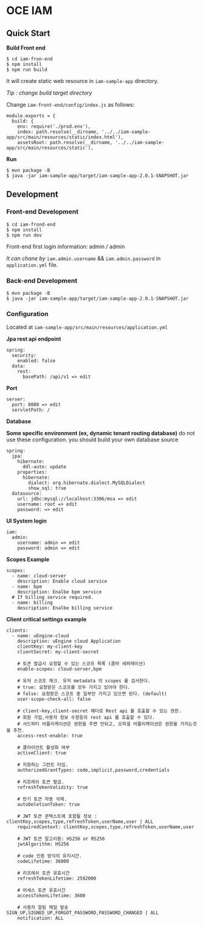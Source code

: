 # OCE IAM

## Quick Start

**Build Front end**

```
$ cd iam-fron-end
$ npm install
$ npm run build
```

It will create static web resource in `iam-sample-app` directory.

*Tip : change build target directory*

Change `iam-front-end/config/index.js` as follows:

```
module.exports = {
  build: {
    env: require('./prod.env'),
    index: path.resolve(__dirname, '../../iam-sample-app/src/main/resources/static/index.html'),
    assetsRoot: path.resolve(__dirname, '../../iam-sample-app/src/main/resources/static'),
```

**Run**

```
$ mvn package -B
$ java -jar iam-sample-app/target/iam-sample-app-2.0.1-SNAPSHOT.jar
```

## Development
 

### Front-end Development

```
$ cd iam-frond-end
$ npm install
$ npm run dev
```

Front-end first login information: admin / admin

*It can chane by* `iam.admin.username` && `iam.admin.password` in `application.yml` file.

### Back-end Development

```
$ mvn package -B
$ java -jar iam-sample-app/target/iam-sample-app-2.0.1-SNAPSHOT.jar
```

### Configuration

Located at `iam-sample-app/src/main/resources/application.yml`

**Jpa rest api endpoint**

```
spring:
  security:
    enabled: false
  data:
    rest:
      basePath: /api/v1 => edit
```

**Port**

```
server:
  port: 8080 => edit
  servletPath: /
```

**Database**

**Some specific environment (ex, dynamic tenant routing database)** 
do not use these configuration. you should build your own database source

```
spring:
  jpa:
    hibernate:
      ddl-auto: update
    properties:
      hibernate:
        dialect: org.hibernate.dialect.MySQLDialect
        show_sql: true
  datasource:
    url: jdbc:mysql://localhost:3306/msa => edit
    username: root => edit
    password: => edit
```

**UI System login**

```
iam:
  admin:
    username: admin => edit
    password: admin => edit
```

**Scopes Example**

```
scopes:
  - name: cloud-server
    description: Enable cloud service
  - name: bpm
    description: Enalbe bpm service
  # If billing service required.  
  - name: billing
    description: Enalbe billing service
```


**Client critical settings example**

```
clients:
  - name: uEngine-cloud
    description: uEngine cloud Application
    clientKey: my-client-key
    clientSecret: my-client-secret

    # 토큰 발급시 요청할 수 있는 스코프 목록 (콤마 세퍼레이션)
    enable-scopes: cloud-server,bpm

    # 유저 스코프 체크. 유저 metadata 의 scopes 를 검사한다.
    # true: 요청받은 스코프를 모두 가지고 있어야 한다.
    # false: 요청받은 스코프 중 일부만 가지고 있으면 된다. (default)
    user-scope-check-all: false

    # client-key,client-secret 헤더로 Rest api 를 호출할 수 있는 권한.
    # 회원 가입,사용자 정보 수정등의 rest api 를 호출할 수 있다.
    # 서드파티 어플리케이션은 권한을 주면 안되고, 오피셜 어플리케이션은 권한을 가지는것을 추천.
    access-rest-enable: true

    # 클라이언트 활성화 여부
    activeClient: true

    # 지원하는 그런트 타입.
    authorizedGrantTypes: code,implicit,password,credentials

    # 리프레쉬 토큰 발급.
    refreshTokenValidity: true

    # 만기 토큰 자동 삭제.
    autoDeletionToken: true

    # JWT 토큰 콘텍스트에 포함될 정보 : clientKey,scopes,type,refreshToken,userName,user | ALL
    requiredContext: clientKey,scopes,type,refreshToken,userName,user

    # JWT 토큰 알고리즘: HS256 or RS256
    jwtAlgorithm: HS256

    # code 인증 방식의 유지시간.
    codeLifetime: 36000

    # 리프레쉬 토큰 유효시간
    refreshTokenLifetime: 2592000

    # 어세스 토큰 유효시간
    accessTokenLifetime: 3600

    # 사용자 알림 메일 발송 SIGN_UP,SIGNED_UP,FORGOT_PASSWORD,PASSWORD_CHANGED | ALL
    notification: ALL
``` 







